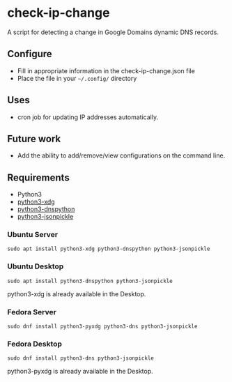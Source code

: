 # check-ip-change

A script for detecting a change in Google Domains dynamic DNS records.

## Configure

- Fill in appropriate information in the check-ip-change.json file
- Place the file in your `~/.config/` directory

## Uses

- cron job for updating IP addresses automatically.

## Future work

- Add the ability to add/remove/view configurations on the command line.

## Requirements

- Python3
- [python3-xdg](https://freedesktop.org/wiki/Software/pyxdg/)
- [python3-dnspython](http://www.dnspython.org/)
- [python3-jsonpickle](https://jsonpickle.github.io/)

### Ubuntu Server

```
sudo apt install python3-xdg python3-dnspython python3-jsonpickle
```

### Ubuntu Desktop

```
sudo apt install python3-dnspython python3-jsonpickle
```

python3-xdg is already available in the Desktop.

### Fedora Server

```
sudo dnf install python3-pyxdg python3-dns python3-jsonpickle
```

### Fedora Desktop

```
sudo dnf install python3-dns python3-jsonpickle
```

python3-pyxdg is already available in the Desktop.
